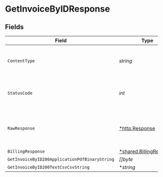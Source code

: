 # GetInvoiceByIDResponse


## Fields

| Field                                                             | Type                                                              | Required                                                          | Description                                                       |
| ----------------------------------------------------------------- | ----------------------------------------------------------------- | ----------------------------------------------------------------- | ----------------------------------------------------------------- |
| `ContentType`                                                     | *string*                                                          | :heavy_check_mark:                                                | HTTP response content type for this operation                     |
| `StatusCode`                                                      | *int*                                                             | :heavy_check_mark:                                                | HTTP response status code for this operation                      |
| `RawResponse`                                                     | [*http.Response](https://pkg.go.dev/net/http#Response)            | :heavy_minus_sign:                                                | Raw HTTP response; suitable for custom response parsing           |
| `BillingResponse`                                                 | [*shared.BillingResponse](../../models/shared/billingresponse.md) | :heavy_minus_sign:                                                | OK                                                                |
| `GetInvoiceByID200ApplicationPdfBinaryString`                     | *[]byte*                                                          | :heavy_minus_sign:                                                | OK                                                                |
| `GetInvoiceByID200TextCsvCsvString`                               | **string*                                                         | :heavy_minus_sign:                                                | OK                                                                |
